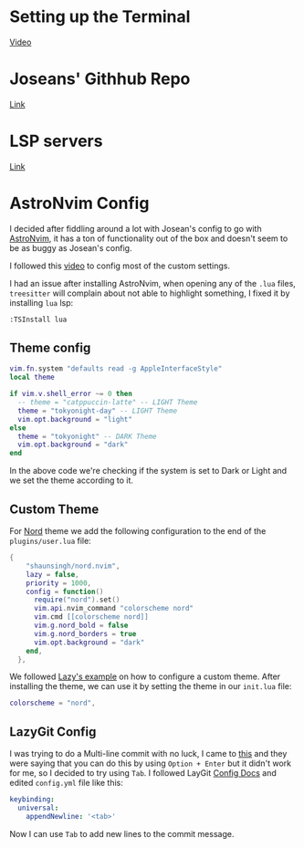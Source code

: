 # Setting up the Terminal
[Video](https://www.youtube.com/watch?v=CF1tMjvHDRA)

# Joseans' Githhub Repo

[Link](https://github.com/josean-dev/dev-environment-files)

# LSP servers

[Link](https://github.com/williamboman/mason-lspconfig.nvim)


# AstroNvim Config

I decided after fiddling around a lot with Josean's config to go with [AstroNvim](https://github.com/AstroNvim/AstroNvim), it has a ton of functionality out of the box and doesn't seem to be as buggy as Josean's config.

I followed this [video](https://www.youtube.com/watch?v=GEHPiZ10gOk) to config most of the custom settings.

I had an issue after installing AstroNvim, when opening any of the `.lua` files, `treesitter` will complain about not able to highlight something, I fixed it by installing `lua` lsp:

```bash
:TSInstall lua
```

## Theme config

```lua
vim.fn.system "defaults read -g AppleInterfaceStyle"
local theme

if vim.v.shell_error ~= 0 then
  -- theme = "catppuccin-latte" -- LIGHT Theme
  theme = "tokyonight-day" -- LIGHT Theme
  vim.opt.background = "light"
else
  theme = "tokyonight" -- DARK Theme
  vim.opt.background = "dark"
end
```

In the above code we're checking if the system is set to Dark or Light and we set the theme according to it.

## Custom Theme

For [Nord](https://github.com/shaunsingh/nord.nvim) theme we add the following configuration to the end of the `plugins/user.lua` file:

```lua
{
    "shaunsingh/nord.nvim",
    lazy = false,
    priority = 1000,
    config = function()
      require("nord").set()
      vim.api.nvim_command "colorscheme nord"
      vim.cmd [[colorscheme nord]]
      vim.g.nord_bold = false
      vim.g.nord_borders = true
      vim.opt.background = "dark"
    end,
  },
```

We followed [Lazy's example](https://github.com/folke/lazy.nvim#examples) on how to configure a custom theme. After installing the theme, we can use it by setting the theme in our `init.lua` file:

```lua
colorscheme = "nord",
```

## LazyGit Config

I was trying to do a Multi-line commit with no luck, I came to [this](thread) and they were saying that you can do this by using `Option + Enter` but it didn't work for me, so I decided to try using `Tab`. I followed LayGit [Config Docs](https://github.com/jesseduffield/lazygit/blob/master/docs/Config.md#user-config) and edited `config.yml` file like this:

```yml
keybinding:
  universal:
    appendNewline: '<tab>'
```

Now I can use `Tab` to add new lines to the commit message.